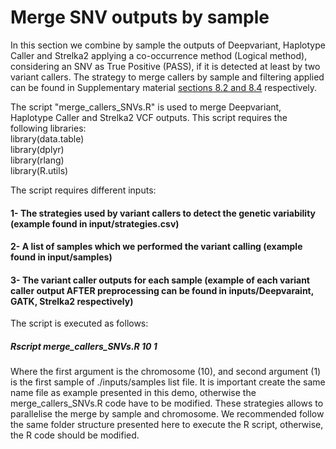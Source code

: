 # Merge SNV outputs by sample  

In this section we combine by sample the outputs of Deepvariant, Haplotype Caller and Strelka2 applying a co-occurrence method (Logical method), considering an SNV as True Positive (PASS), if it is detected at least by two variant callers. The strategy to merge callers by sample and filtering applied can be found in Supplementary material [sections 8.2 and 8.4](https://www.biorxiv.org/content/10.1101/2021.07.20.453041v1) respectively.  

The script "merge_callers_SNVs.R" is used to merge Deepvariant, Haplotype Caller and Strelka2 VCF outputs. This script requires the following libraries:  
library(data.table)  
library(dplyr)  
library(rlang)  
library(R.utils)  

The script requires different inputs:  
#### 1- The strategies used by variant callers to detect the genetic variability (example found in input/strategies.csv)  
#### 2- A list of samples which we performed the variant calling (example found in input/samples)  
#### 3- The variant caller outputs for each sample (example of each variant caller output AFTER preprocessing can be found in inputs/Deepvaraint, GATK, Strelka2 respectively)  

The script is executed as follows:  
##### Rscript merge_callers_SNVs.R 10 1  

Where the first argument is the chromosome (10), and second argument (1) is the first sample of ./inputs/samples list file. It is important create the same name file as example presented in this demo, otherwise the merge_callers_SNVs.R code have to be modified. These strategies allows to parallelise the merge by sample and chromosome. We recommended follow the same folder structure presented here to execute the R script, otherwise, the R code should be modified.  
